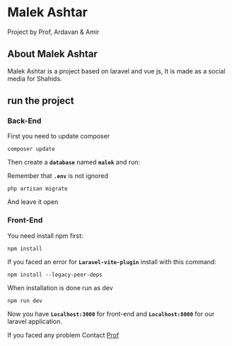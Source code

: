 # Malek Ashtar
Project by Prof, Ardavan & Amir

## About Malek Ashtar

Malek Ashtar is a project based on laravel and vue js, It is made as a social media for Shahids.


[comment]: <> (- [Simple, fast routing engine]&#40;https://laravel.com/docs/routing&#41;.)


## run the project
### Back-End

First you need to update composer

```
composer update
```
Then create a **`database`** named **`malek`** and run:

Remember that **`.env`** is not ignored
```
php artisan migrate
```
And leave it open
### Front-End

You need install npm first:

```
npm install
```
If you faced an error for **`Laravel-vite-plugin`** install with this command:

```
npm install --legacy-peer-deps
```
When installation is done run as dev

```
npm run dev
```

Now you have **`Localhost:3000`** for front-end and **`Localhost:8000`**
for our laravel application.


If you faced any problem Contact [Prof](tel:+989136708883)





